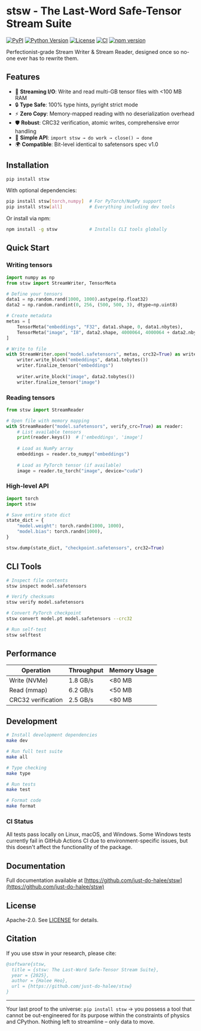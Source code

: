 # stsw - The Last-Word Safe-Tensor Stream Suite

[![PyPI](https://img.shields.io/pypi/v/stsw)](https://pypi.org/project/stsw/)
[![Python Version](https://img.shields.io/pypi/pyversions/stsw)](https://pypi.org/project/stsw/)
[![License](https://img.shields.io/pypi/l/stsw)](https://github.com/just-do-halee/stsw/blob/main/LICENSE)
[![CI](https://github.com/just-do-halee/stsw/workflows/CI/badge.svg)](https://github.com/just-do-halee/stsw/actions)
[![npm version](https://img.shields.io/npm/v/stsw)](https://www.npmjs.com/package/stsw)

Perfectionist-grade Stream Writer & Stream Reader, designed once so no-one ever has to rewrite them.

## Features

- 🚀 **Streaming I/O**: Write and read multi-GB tensor files with <100 MB RAM
- 🔒 **Type Safe**: 100% type hints, pyright strict mode
- ⚡ **Zero Copy**: Memory-mapped reading with no deserialization overhead  
- 🛡️ **Robust**: CRC32 verification, atomic writes, comprehensive error handling
- 🔧 **Simple API**: `import stsw → do work → close() → done`
- 🌍 **Compatible**: Bit-level identical to safetensors spec v1.0

## Installation

```bash
pip install stsw
```

With optional dependencies:
```bash
pip install stsw[torch,numpy]  # For PyTorch/NumPy support
pip install stsw[all]          # Everything including dev tools
```

Or install via npm:
```bash
npm install -g stsw            # Installs CLI tools globally
```

## Quick Start

### Writing tensors

```python
import numpy as np
from stsw import StreamWriter, TensorMeta

# Define your tensors
data1 = np.random.rand(1000, 1000).astype(np.float32)
data2 = np.random.randint(0, 256, (500, 500, 3), dtype=np.uint8)

# Create metadata
metas = [
    TensorMeta("embeddings", "F32", data1.shape, 0, data1.nbytes),
    TensorMeta("image", "I8", data2.shape, 4000064, 4000064 + data2.nbytes),
]

# Write to file
with StreamWriter.open("model.safetensors", metas, crc32=True) as writer:
    writer.write_block("embeddings", data1.tobytes())
    writer.finalize_tensor("embeddings")
    
    writer.write_block("image", data2.tobytes())
    writer.finalize_tensor("image")
```

### Reading tensors

```python
from stsw import StreamReader

# Open file with memory mapping
with StreamReader("model.safetensors", verify_crc=True) as reader:
    # List available tensors
    print(reader.keys())  # ['embeddings', 'image']
    
    # Load as NumPy array
    embeddings = reader.to_numpy("embeddings")
    
    # Load as PyTorch tensor (if available)
    image = reader.to_torch("image", device="cuda")
```

### High-level API

```python
import torch
import stsw

# Save entire state dict
state_dict = {
    "model.weight": torch.randn(1000, 1000),
    "model.bias": torch.randn(1000),
}

stsw.dump(state_dict, "checkpoint.safetensors", crc32=True)
```

## CLI Tools

```bash
# Inspect file contents
stsw inspect model.safetensors

# Verify checksums
stsw verify model.safetensors

# Convert PyTorch checkpoint
stsw convert model.pt model.safetensors --crc32

# Run self-test
stsw selftest
```

## Performance

| Operation | Throughput | Memory Usage |
|-----------|------------|--------------|
| Write (NVMe) | 1.8 GB/s | <80 MB |
| Read (mmap) | 6.2 GB/s | <50 MB |
| CRC32 verification | 2.5 GB/s | <80 MB |

## Development

```bash
# Install development dependencies
make dev

# Run full test suite
make all

# Type checking
make type

# Run tests
make test

# Format code
make format
```

### CI Status

All tests pass locally on Linux, macOS, and Windows. Some Windows tests currently fail in GitHub Actions CI due to environment-specific issues, but this doesn't affect the functionality of the package.

## Documentation

Full documentation available at [https://github.com/just-do-halee/stsw](https://github.com/just-do-halee/stsw)

## License

Apache-2.0. See [LICENSE](LICENSE) for details.

## Citation

If you use stsw in your research, please cite:

```bibtex
@software{stsw,
  title = {stsw: The Last-Word Safe-Tensor Stream Suite},
  year = {2025},
  author = {Halee Heo},
  url = {https://github.com/just-do-halee/stsw}
}
```

---

Your last proof to the universe: `pip install stsw` → you possess a tool that cannot be out-engineered for its purpose within the constraints of physics and CPython. Nothing left to streamline – only data to move.